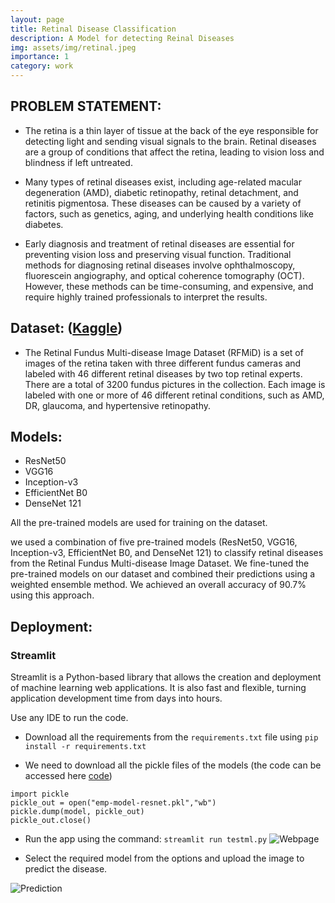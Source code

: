 ```yaml
---
layout: page
title: Retinal Disease Classification
description: A Model for detecting Reinal Diseases
img: assets/img/retinal.jpeg
importance: 1
category: work
---
```


## PROBLEM STATEMENT:

- The retina is a thin layer of tissue at the back of the eye responsible for detecting light and sending visual signals to the brain. Retinal diseases are a group of conditions that affect the retina, leading to vision loss and blindness if left untreated.

- Many types of retinal diseases exist, including age-related macular degeneration (AMD), diabetic retinopathy, retinal detachment, and
retinitis pigmentosa. These diseases can be caused by a variety of factors, such as genetics, aging, and underlying health conditions like diabetes.

- Early diagnosis and treatment of retinal diseases are essential for preventing vision loss and preserving visual function. Traditional
methods for diagnosing retinal diseases involve ophthalmoscopy, fluorescein angiography, and optical coherence tomography (OCT).
However, these methods can be time-consuming, and expensive, and require highly trained professionals to interpret the results.


## Dataset: ([Kaggle](https://www.kaggle.com/datasets/andrewmvd/retinal-disease-classification))

- The Retinal Fundus Multi-disease Image Dataset (RFMiD) is a set of images of the retina taken with three different fundus
cameras and labeled with 46 different retinal diseases by two top retinal experts. There are a total of 3200 fundus pictures
in the collection. Each image is labeled with one or more of 46 different retinal conditions, such as AMD, DR, glaucoma,
and hypertensive retinopathy.

## Models:

- ResNet50
- VGG16
- Inception-v3
- EfficientNet B0
- DenseNet 121

All the pre-trained models are used for training on the dataset.

we used a combination of five pre-trained models (ResNet50, VGG16, Inception-v3, EfficientNet B0, and DenseNet 121) to classify retinal diseases from the Retinal Fundus Multi-disease Image Dataset. We fine-tuned the pre-trained models on our dataset and combined their predictions using a weighted ensemble method. We achieved an overall accuracy of 90.7% using this approach.


## Deployment:
### Streamlit

Streamlit is a Python-based library that allows the creation and deployment of machine learning web applications. It is also fast and flexible, turning application development time from days into hours.

Use any IDE to run the code.

- Download all the requirements from the ```requirements.txt``` file using 
 ```pip install -r requirements.txt```

- We need to download all the pickle files of the models (the code can be accessed here [code](https://github.com/Sarath2206/Retinal-Disease-Classification/blob/08f648a522878c4749839637d28385a0104baa4d/DLOPs_Models.ipynb))

```
import pickle
pickle_out = open("emp-model-resnet.pkl","wb")
pickle.dump(model, pickle_out)
pickle_out.close()
```

- Run the app using the command:
 ```streamlit run testml.py```
 ![Webpage](assets/img/Model_selection.jpg)
 
 - Select the required model from the options and upload the image to predict the disease.

![Prediction](assets/img/Prediction.jpg)